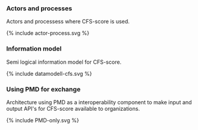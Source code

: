### Actors and processes

Actors and processess where CFS-score is used.

{% include actor-process.svg %}

### Information model

Semi logical information model for CFS-score.

{% include datamodell-cfs.svg %}

### Using PMD for exchange

Architecture using PMD as a interoperability component to make input and output API's for CFS-score available to organizations.

{% include PMD-only.svg %}